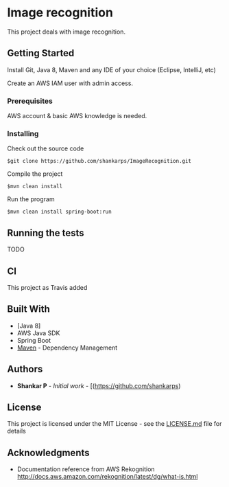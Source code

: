 # Image recognition

This project deals with image recognition.

## Getting Started

Install Git, Java 8, Maven and any IDE of your choice (Eclipse, IntelliJ, etc)

Create an AWS IAM user with admin access.


### Prerequisites

AWS account & basic AWS knowledge is needed.


### Installing

Check out the source code

```
$git clone https://github.com/shankarps/ImageRecognition.git
```

Compile the project

```
$mvn clean install 
```
Run the program

```
$mvn clean install spring-boot:run

```

## Running the tests

TODO

## CI

This project as Travis added


## Built With

* [Java 8] 
* AWS Java SDK
* Spring Boot
* [Maven](https://maven.apache.org/) - Dependency Management


## Authors

* **Shankar P** - *Initial work* - [(https://github.com/shankarps)


## License

This project is licensed under the MIT License - see the [LICENSE.md](LICENSE.md) file for details

## Acknowledgments

* Documentation reference from AWS Rekognition http://docs.aws.amazon.com/rekognition/latest/dg/what-is.html

